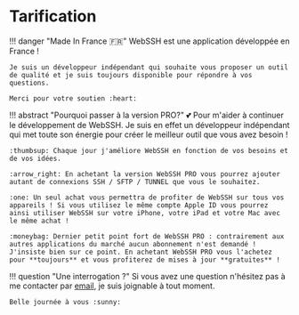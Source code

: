 # Tarification

!!! danger "Made In France :fr:"
    WebSSH est une application développée en France !
    
    Je suis un développeur indépendant qui souhaite vous proposer un outil de qualité et je suis toujours disponible pour répondre à vos questions. 
    
    Merci pour votre soutien :heart:

!!! abstract "Pourquoi passer à la version PRO?"
    :two_hearts: Pour m'aider à continuer le développement de WebSSH. Je suis en effet un développeur indépendant qui met toute son énergie pour créer le meilleur outil que vous avez besoin !

    :thumbsup: Chaque jour j'améliore WebSSH en fonction de vos besoins et de vos idées.

    :arrow_right: En achetant la version WebSSH PRO vous pourrez ajouter autant de connexions SSH / SFTP / TUNNEL que vous le souhaitez.

    :one: Un seul achat vous permettra de profiter de WebSSH sur tous vos appareils ! Si vous utilisez le même compte Apple ID vous pourrez ainsi utiliser WebSSH sur votre iPhone, votre iPad et votre Mac avec le même achat !

    :moneybag: Dernier petit point fort de WebSSH PRO : contrairement aux autres applications du marché aucun abonnement n'est demandé ! J'insiste bien sur ce point. En achetant WebSSH PRO vous l'achetez pour **toujours** et vous profiterez de mises à jour **gratuites** !

!!! question "Une interrogation ?"
    Si vous avez une question n'hésitez pas à me contacter par [email](mailto:team@webssh.net), je suis joignable à tout moment.

    Belle journée à vous :sunny: